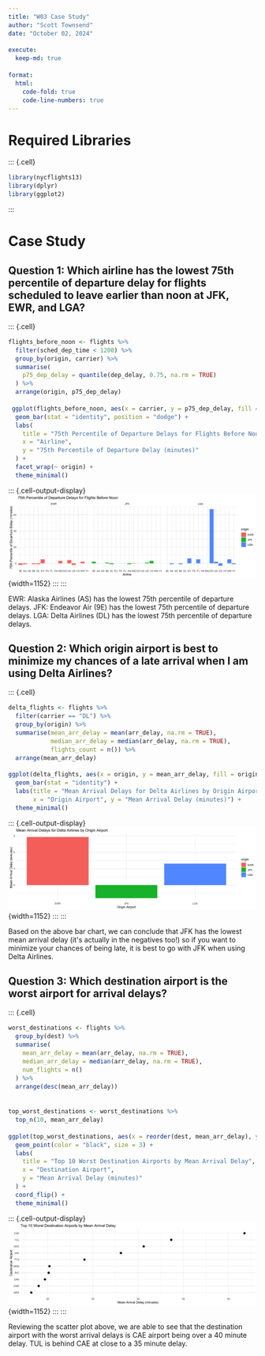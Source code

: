 ```yaml
---
title: "W03 Case Study"
author: "Scott Townsend"
date: "October 02, 2024"

execute:
  keep-md: true

format:
  html:
    code-fold: true
    code-line-numbers: true
---
```




# Required Libraries


::: {.cell}

```{.r .cell-code}
library(nycflights13)
library(dplyr)
library(ggplot2)
```
:::


# Case Study


## Question 1: Which airline has the lowest 75th percentile of departure delay for flights scheduled to leave earlier than noon at JFK, EWR, and LGA?


::: {.cell}

```{.r .cell-code}
flights_before_noon <- flights %>%
  filter(sched_dep_time < 1200) %>%
  group_by(origin, carrier) %>%
  summarise(
    p75_dep_delay = quantile(dep_delay, 0.75, na.rm = TRUE)
  ) %>%
  arrange(origin, p75_dep_delay)

 ggplot(flights_before_noon, aes(x = carrier, y = p75_dep_delay, fill = origin)) +
  geom_bar(stat = "identity", position = "dodge") +
  labs(
    title = "75th Percentile of Departure Delays for Flights Before Noon",
    x = "Airline",
    y = "75th Percentile of Departure Delay (minutes)"
  ) +
  facet_wrap(~ origin) +
  theme_minimal()
```

::: {.cell-output-display}
![](W03_Case_Study_files/figure-html/unnamed-chunk-2-1.png){width=1152}
:::
:::

EWR: Alaska Airlines (AS) has the lowest 75th percentile of departure delays.
JFK: Endeavor Air (9E) has the lowest 75th percentile of departure delays.
LGA: Delta Airlines (DL) has the lowest 75th percentile of departure delays.

## Question 2: Which origin airport is best to minimize my chances of a late arrival when I am using Delta Airlines?


::: {.cell}

```{.r .cell-code}
delta_flights <- flights %>%
  filter(carrier == "DL") %>%
  group_by(origin) %>%
  summarise(mean_arr_delay = mean(arr_delay, na.rm = TRUE),
            median_arr_delay = median(arr_delay, na.rm = TRUE),
            flights_count = n()) %>%
  arrange(mean_arr_delay)

ggplot(delta_flights, aes(x = origin, y = mean_arr_delay, fill = origin)) +
  geom_bar(stat = "identity") +
  labs(title = "Mean Arrival Delays for Delta Airlines by Origin Airport",
       x = "Origin Airport", y = "Mean Arrival Delay (minutes)") +
  theme_minimal()
```

::: {.cell-output-display}
![](W03_Case_Study_files/figure-html/unnamed-chunk-3-1.png){width=1152}
:::
:::

Based on the above bar chart, we can conclude that JFK has the lowest mean arrival delay (it's actually in the negatives too!) so if you want to minimize your chances of being late, it is best to go with JFK when using Delta Airlines. 

## Question 3: Which destination airport is the worst airport for arrival delays?


::: {.cell}

```{.r .cell-code}
worst_destinations <- flights %>%
  group_by(dest) %>%
  summarise(
    mean_arr_delay = mean(arr_delay, na.rm = TRUE),
    median_arr_delay = median(arr_delay, na.rm = TRUE),
    num_flights = n()
  ) %>%
  arrange(desc(mean_arr_delay))


top_worst_destinations <- worst_destinations %>%
  top_n(10, mean_arr_delay)

ggplot(top_worst_destinations, aes(x = reorder(dest, mean_arr_delay), y = mean_arr_delay)) +
  geom_point(color = "black", size = 3) +
  labs(
    title = "Top 10 Worst Destination Airports by Mean Arrival Delay",
    x = "Destination Airport",
    y = "Mean Arrival Delay (minutes)"
  ) +
  coord_flip() +
  theme_minimal()
```

::: {.cell-output-display}
![](W03_Case_Study_files/figure-html/unnamed-chunk-4-1.png){width=1152}
:::
:::


Reviewing the scatter plot above, we are able to see that the destination airport with the worst arrival delays is CAE airport being over a 40 minute delay. TUL is behind CAE at close to a 35 minute delay. 